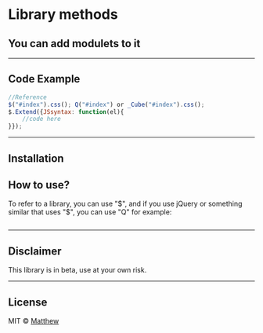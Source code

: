 <!-- ![Screenshot]()  -->
# Library methods
## You can add modulets to it

***

## Code Example
```javascript
//Reference
$("#index").css(); Q("#index") or _Cube("#index").css();
$.Extend({JSsyntax: function(el){
    //code here
}});
```
***
## Installation


## How to use?
To refer to a library, you can use "$", and if you use jQuery or something similar that uses "$", you can use "Q" for example:
```bash

```
***
## Disclaimer
This library is in beta, use at your own risk.
***
## License
MIT © [Matthew]()
